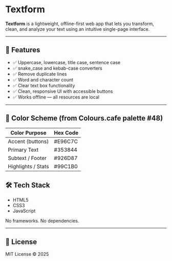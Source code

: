 # Textform

**Textform** is a lightweight, offline-first web app that lets you transform, clean, and analyze your text using an intuitive single-page interface.

---

## 🌟 Features

* ✅ Uppercase, lowercase, title case, sentence case
* ✅ snake\_case and kebab-case converters
* ✅ Remove duplicate lines
* ✅ Word and character count
* ✅ Clear text box functionality
* ✅ Clean, responsive UI with accessible buttons
* ✅ Works offline — all resources are local


---

## 🎨 Color Scheme (from Colours.cafe palette #48)

| Color Purpose      | Hex Code |
| ------------------ | -------- |
| Accent (buttons)   | #E96C7C  |
| Primary Text       | #353844  |
| Subtext / Footer   | #926D87  |
| Highlights / Stats | #99C1B0  |

## 🛠️ Tech Stack

* HTML5
* CSS3 
* JavaScript 

No frameworks. No dependencies.

---

## 📃 License

MIT License © 2025 

